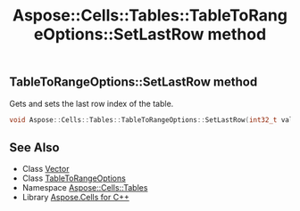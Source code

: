 ﻿---
title: Aspose::Cells::Tables::TableToRangeOptions::SetLastRow method
linktitle: SetLastRow
second_title: Aspose.Cells for C++ API Reference
description: 'Aspose::Cells::Tables::TableToRangeOptions::SetLastRow method. Gets and sets the last row index of the table in C++.'
type: docs
weight: 700
url: /cpp/aspose.cells.tables/tabletorangeoptions/setlastrow/
---
## TableToRangeOptions::SetLastRow method


Gets and sets the last row index of the table.

```cpp
void Aspose::Cells::Tables::TableToRangeOptions::SetLastRow(int32_t value)
```

## See Also

* Class [Vector](../../../aspose.cells/vector/)
* Class [TableToRangeOptions](../)
* Namespace [Aspose::Cells::Tables](../../)
* Library [Aspose.Cells for C++](../../../)
